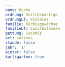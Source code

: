 ```yaml
---
name: Gurke
ordnung: Veilchenartige
ordnungLT: Violales
familie: Kürbisgewächse
familieLT: Cucurbitaceae
gattung: Cucumis
art: sativus
staude: false
jahr: '1'
winter: false
karlsgarten: true
---
```

